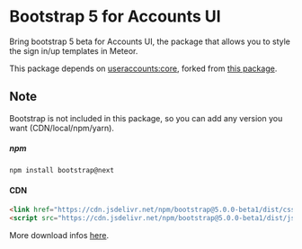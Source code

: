 # Bootstrap 5 for Accounts UI
Bring bootstrap 5 beta for Accounts UI, the package that allows you to style the sign in/up templates in Meteor.

This package depends on [useraccounts:core](https://atmospherejs.com/useraccounts/core), forked from [this package](https://github.com/meteor-useraccounts/bootstrap/).


## Note
Bootstrap is not included in this package, so you can add any version you want (CDN/local/npm/yarn).

##### npm
```js
npm install bootstrap@next
```

#### CDN
```html
<link href="https://cdn.jsdelivr.net/npm/bootstrap@5.0.0-beta1/dist/css/bootstrap.min.css" rel="stylesheet" integrity="sha384-giJF6kkoqNQ00vy+HMDP7azOuL0xtbfIcaT9wjKHr8RbDVddVHyTfAAsrekwKmP1" crossorigin="anonymous">
<script src="https://cdn.jsdelivr.net/npm/bootstrap@5.0.0-beta1/dist/js/bootstrap.bundle.min.js" integrity="sha384-ygbV9kiqUc6oa4msXn9868pTtWMgiQaeYH7/t7LECLbyPA2x65Kgf80OJFdroafW" crossorigin="anonymous"></script>
```

More download infos [here](https://getbootstrap.com/docs/5.0/getting-started/download/).